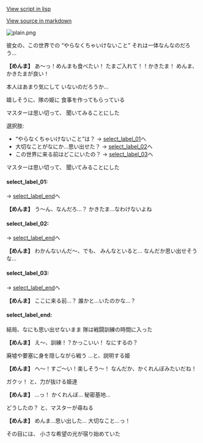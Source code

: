 [View script in lisp](../scripts/10211302.txt)

[View source in markdown](10211302.md)

![plain.png](../images/backgrounds/plain.png)

彼女の、この世界での
“やらなくちゃいけないこと”
それは一体なんなのだろう…

**【めんま】**
あ〜っ！めんまも食べたい！
たまご入れて！！かきたま！
めんま、かきたまが良い！

本人はあまり気にして
いないのだろうか…

嬉しそうに、隊の姫に
食事を作ってもらっている

マスターは思い切って、
聞いてみることにした

選択肢:
- “やらなくちゃいけないこと”は？ → [select_label_01](#select_label_01)へ
- 大切なことがなにか…思い出せた？ → [select_label_02](#select_label_02)へ
- この世界に来る前はどこにいたの？ → [select_label_03](#select_label_03)へ

マスターは思い切って、
聞いてみることにした

#### select_label_01:
 → [select_label_end](#select_label_end)へ

**【めんま】**
う〜ん、なんだろ…？
かきたま…なわけないよね

#### select_label_02:
 → [select_label_end](#select_label_end)へ

**【めんま】**
わかんないんだ〜、でも、
みんなといると…
なんだか思い出せそうな…

#### select_label_03:
 → [select_label_end](#select_label_end)へ

**【めんま】**
ここに来る前…？
誰かと…いたのかな…？

#### select_label_end:

結局、なにも思い出せないまま
隊は戦闘訓練の時間に入った

**【めんま】**
え〜、訓練！？かっこいい！
なにするの？

廃墟や要塞に身を隠しながら戦う
…と、説明する姫

**【めんま】**
へ〜！すご〜い！楽しそう〜！
なんだか、かくれんぼみたいだね！

ガクッ！
と、力が抜ける姫達

**【めんま】**
…っ！
かくれんぼ…
秘密基地…

どうしたの？
と、マスターが尋ねる

**【めんま】**
めんま…思い出した…
大切なこと…っ！

その目には、
小さな希望の光が宿り始めていた